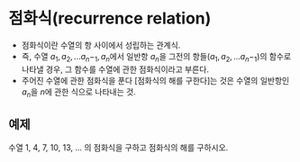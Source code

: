 # 점화식(recurrence relation)

- 점화식이란 수열의 항 사이에서 성립하는 관계식.
- 즉, 수열 $a_1,a_2, ...a_n-_1, a_n$에서 일반항 $a_n$을 그전의 항들($a_1,a_2, ...a_n-_1$)의 함수로 나타낼 경우, 그 함수를 수열에 관한 점화식이라고 부른다.
- 주어진 수열에 관한 점화식을 푼다 [점화식의 해를 구한다]는 것은 수열의 일반항인 $a_n$을 $n$에 관한 식으로 나타내는 것.

## 예제

수열 1, 4, 7, 10, 13, $...$ 의 점화식을 구하고 점화식의 해를 구하시오.
